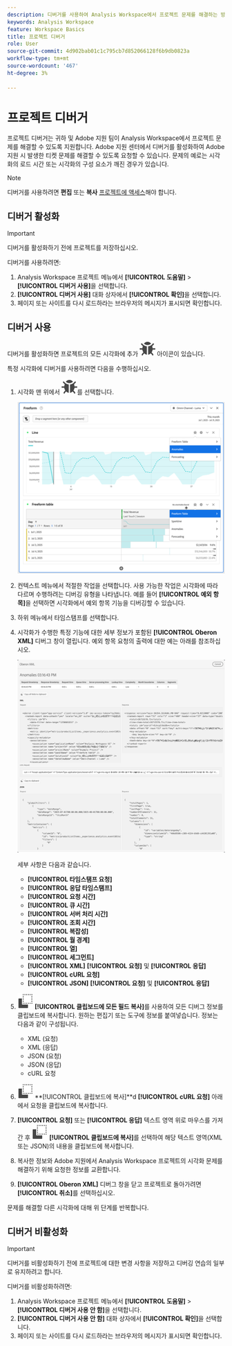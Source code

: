 ```yaml
---
description: 디버거를 사용하여 Analysis Workspace에서 프로젝트 문제를 해결하는 방법에 대해 알아봅니다.
keywords: Analysis Workspace
feature: Workspace Basics
title: 프로젝트 디버거
role: User
source-git-commit: 4d902bab01c1c795cb7d852066128f6b9db0823a
workflow-type: tm+mt
source-wordcount: '467'
ht-degree: 3%

---
```


# 프로젝트 디버거

프로젝트 디버거는 귀하 및 Adobe 지원 팀이 Analysis Workspace에서 프로젝트 문제를 해결할 수 있도록 지원합니다. Adobe 지원 센터에서 디버거를 활성화하여 Adobe 지원 시 발생한 티켓 문제를 해결할 수 있도록 요청할 수 있습니다. 문제의 예로는 시각화의 로드 시간 또는 시각화의 구성 요소가 깨진 경우가 있습니다.

>[!NOTE]
>
>디버거를 사용하려면 **편집** 또는 **복사** [프로젝트에 액세스](https://experienceleague.adobe.com/en/docs/experience-cloud-kcs/kbarticles/ka-25744)해야 합니다.
>


## 디버거 활성화

>[!IMPORTANT]
>
>디버거를 활성화하기 전에 프로젝트를 저장하십시오.
>

디버거를 사용하려면:

1. Analysis Workspace 프로젝트 메뉴에서 **[!UICONTROL 도움말]** > **[!UICONTROL 디버거 사용]**&#x200B;을 선택합니다.
1. **[!UICONTROL 디버거 사용]** 대화 상자에서 **[!UICONTROL 확인]**&#x200B;을 선택합니다.
1. 페이지 또는 사이트를 다시 로드하라는 브라우저의 메시지가 표시되면 확인합니다.


## 디버거 사용

디버거를 활성화하면 프로젝트의 모든 시각화에 추가 ![버그](/help/assets/icons/Bug.svg) 아이콘이 있습니다.

특정 시각화에 디버거를 사용하려면 다음을 수행하십시오.

1. 시각화 맨 위에서 ![버그](/help/assets/icons/Bug.svg)를 선택합니다.

   ![디버거 컨텍스트 메뉴](assets/debugger-context-menu.png)

1. 컨텍스트 메뉴에서 적절한 작업을 선택합니다. 사용 가능한 작업은 시각화에 따라 다르며 수행하려는 디버깅 유형을 나타냅니다. 예를 들어 **[!UICONTROL 예외 항목]**&#x200B;을 선택하면 시각화에서 예외 항목 기능을 디버깅할 수 있습니다.
1. 하위 메뉴에서 타임스탬프를 선택합니다.
1. 시각화가 수행한 특정 기능에 대한 세부 정보가 포함된 **[!UICONTROL Oberon XML]** 디버그 창이 열립니다. 예외 항목 요청의 출력에 대한 예는 아래를 참조하십시오.

   ![디버그 요청 출력](assets/debugger-oberon.png)

   세부 사항은 다음과 같습니다.

   * **[!UICONTROL 타임스탬프 요청]**
   * **[!UICONTROL 응답 타임스탬프]**
   * **[!UICONTROL 요청 시간]**
   * **[!UICONTROL 큐 시간]**
   * **[!UICONTROL 서버 처리 시간]**
   * **[!UICONTROL 조회 시간]**
   * **[!UICONTROL 복잡성]**
   * **[!UICONTROL 월 경계]**
   * **[!UICONTROL 열]**
   * **[!UICONTROL 세그먼트]**
   * **[!UICONTROL XML]** **[!UICONTROL 요청]** 및 **[!UICONTROL 응답]**
   * **[!UICONTROL cURL 요청]**
   * **[!UICONTROL JSON]** **[!UICONTROL 요청]** 및 **[!UICONTROL 응답]**

1. ![복사](/help/assets/icons/Copy.svg) **[!UICONTROL 클립보드에 모든 필드 복사]**&#x200B;를 사용하여 모든 디버그 정보를 클립보드에 복사합니다. 원하는 편집기 또는 도구에 정보를 붙여넣습니다. 정보는 다음과 같이 구성됩니다.

   * XML (요청)
   * XML (응답)
   * JSON (요청)
   * JSON (응답)
   * cURL 요청

1. ![복사](/help/assets/icons/Copy.svg) **[!UICONTROL 클립보드에 복사]**d **[!UICONTROL cURL 요청]** 아래에서 요청을 클립보드에 복사합니다.
1. **[!UICONTROL 요청]** 또는 **[!UICONTROL 응답]** 텍스트 영역 위로 마우스를 가져간 후 ![복사](/help/assets/icons/Copy.svg) **[!UICONTROL 클립보드에 복사]**&#x200B;를 선택하여 해당 텍스트 영역(XML 또는 JSON)의 내용을 클립보드에 복사합니다.

1. 복사한 정보와 Adobe 지원에서 Analysis Workspace 프로젝트의 시각화 문제를 해결하기 위해 요청한 정보를 교환합니다.

1. **[!UICONTROL Oberon XML]** 디버그 창을 닫고 프로젝트로 돌아가려면 **[!UICONTROL 취소]**&#x200B;를 선택하십시오.

문제를 해결할 다른 시각화에 대해 위 단계를 반복합니다.

## 디버거 비활성화

>[!IMPORTANT]
>
>디버거를 비활성화하기 전에 프로젝트에 대한 변경 사항을 저장하고 디버깅 연습의 일부로 유지하려고 합니다.
>

디버거를 비활성화하려면:

1. Analysis Workspace 프로젝트 메뉴에서 **[!UICONTROL 도움말]** > **[!UICONTROL 디버거 사용 안 함]**&#x200B;을 선택합니다.
1. **[!UICONTROL 디버거 사용 안 함]** 대화 상자에서 **[!UICONTROL 확인]**&#x200B;을 선택합니다.
1. 페이지 또는 사이트를 다시 로드하라는 브라우저의 메시지가 표시되면 확인합니다.



